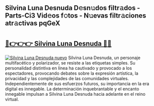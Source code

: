 ## Silvina Luna Desnuda D𝚎sn𝚞dos filtr𝚊dos - Parts-Ci3 Vid𝚎os f𝚘tos - N𝚞evas filtr𝚊ciones atr𝚊ctivas pqGeX

# <h2><a href="http://mb6dk5.tromn.icu/?c=Silvina+Luna+Desnuda">🔗👉👉👉 Silvina Luna Desnuda 🔗🔗</a></h2>

[![Silvina Luna Desnuda nuevo](https://i.imgur.com/pEAQMta.gif)](http://mb6dk5.tromn.icu/?c=Silvina+Luna+Desnuda)
Silvina Luna Desnuda, un personaje multifacético y polarizador, se resiste a las etiquetas simples. Su personalidad distintiva en línea ha cautivado y provocado a los espectadores, provocando debates sobre la expresión artística, la privacidad y las complejidades de las comunidades virtuales. Independientemente de sus esfuerzos futuros, su importancia en la era digital es innegable. La determinación inquebrantable y el encanto innegable impulsan a Silvina Luna Desnuda hacia adelante en el reino virtual.
